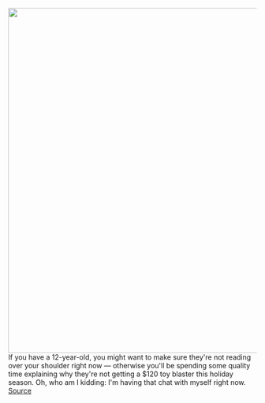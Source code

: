 <img src='https://cdn.vox-cdn.com/thumbor/y2GLQg6iujpR7Z8TZXFWQHN2vw0=/0x0:3500x2333/1200x800/filters:focal(1470x887:2030x1447)/cdn.vox-cdn.com/uploads/chorus_image/image/68469533/nerf_mandalorian_pulse_rifle_jpg_004.0.jpg' width='700px' /><br/>
If you have a 12-year-old, you might want to make sure they're not reading over your shoulder right now  — otherwise you'll be spending some quality time explaining why they're not getting a $120 toy blaster this holiday season. Oh, who am I kidding: I'm having that chat with myself right now.
<a href='https://www.theverge.com/2020/12/7/22153843/the-mandalorian-rifle-nerf-star-wars-amban-phase-pulse-blaster'> Source <a/>